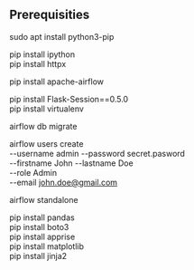 ## Prerequisities

sudo apt install python3-pip

pip install ipython  
pip install httpx  

pip install apache-airflow  

pip install Flask-Session==0.5.0  
pip install virtualenv  

airflow db migrate

airflow users create \
  --username admin --password secret.pasword \
  --firstname John --lastname Doe \
  --role Admin \
  --email john.doe@gmail.com

airflow standalone

pip install pandas  
pip install boto3  
pip install apprise  
pip install matplotlib  
pip install jinja2

